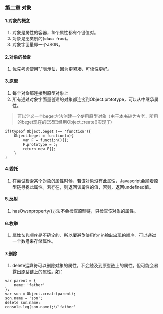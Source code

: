 ### 第二章 对象
#### 1.对象的概念
1. 对象是属性的容器，每个属性都有个键值对。
2. 对象是无类别的(class-free)。
3. 对象字面量即一个JSON。
#### 2.对象的检索
1. 优先考虑使用"."表示法，因为更紧凑，可读性更好。
#### 3.原型
1. 每个对象都连接到原型对象上
2. 所有通过对象字面量创建的对象都连接到Object.prototype，可以从中继承属性。
> 可以定义一个beget方法创建一个使用原型对象（由于本书较为古老，所用的beget现在的ES5已经用Object.create()实现了）
```
if(typeof Object.beget !== 'function'){
    Object.beget = function(o){
        var F = function(){};
        F.prototype = o;
        return new F{};
    }
}
```
#### 4.委托
1. 在尝试检索某个对象的属性时候，若该对象没有此属性，Javascript会顺着原型链寻找此属性。若存在，则返回该属性的值，否则，返回undefined值。
#### 5.反射
1. hasOwenproperty()方法不会检查原型链，只检查该对象的属性。
#### 6.枚举
1. 属性名的顺序是不确定的，所以要避免使用for in输出出现的顺序。可以通过一个数组来存储属性。
#### 7.删除
1. delete运算符可以删除对象的属性，不会触及到原型链上的属性。但可能会暴露出原型链上的属性。**如**：
```
var parent = {
    name: 'father'
};
var son = Object.create(parent);
son.name = 'son';
delete son.name;
console.log(son.name);//'father'
```
